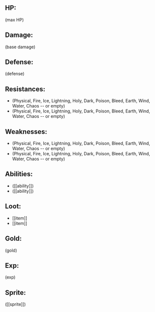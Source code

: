 ## HP:
(max HP)

## Damage:
(base damage)

## Defense:
(defense)

## Resistances:
- (Physical, Fire, Ice, Lightning, Holy, Dark, Poison, Bleed, Earth, Wind, Water, Chaos -- or empty)
- (Physical, Fire, Ice, Lightning, Holy, Dark, Poison, Bleed, Earth, Wind, Water, Chaos -- or empty)

## Weaknesses:
- (Physical, Fire, Ice, Lightning, Holy, Dark, Poison, Bleed, Earth, Wind, Water, Chaos -- or empty)
- (Physical, Fire, Ice, Lightning, Holy, Dark, Poison, Bleed, Earth, Wind, Water, Chaos -- or empty)

## Abilities:
- ([[ability]])
- ([[ability]])

## Loot:
- [[item]]
- [[item]]

## Gold:
(gold)

## Exp:
(exp)

## Sprite:
([[sprite]])
